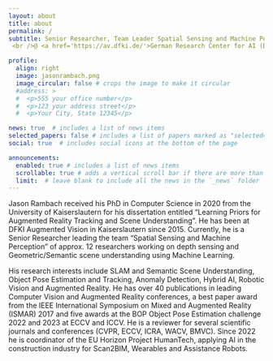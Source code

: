 ```yaml
---
layout: about
title: about
permalink: /
subtitle: Senior Researcher, Team Leader Spatial Sensing and Machine Perception
 <br />@ <a href='https://av.dfki.de/'>German Research Center for AI (DFKI)</a>

profile:
  align: right
  image: jasonrambach.png
  image_circular: false # crops the image to make it circular
  #address: >
  #  <p>555 your office number</p>
  #  <p>123 your address street</p>
  #  <p>Your City, State 12345</p>

news: true  # includes a list of news items
selected_papers: false # includes a list of papers marked as "selected={true}"
social: true  # includes social icons at the bottom of the page

announcements:
  enabled: true # includes a list of news items
  scrollable: true # adds a vertical scroll bar if there are more than 3 news items
  limit:  # leave blank to include all the news in the `_news` folder
---
```


Jason Rambach received his PhD in Computer Science in 2020 from the University of Kaiserslautern for his dissertation entitled “Learning Priors for Augmented Reality Tracking and Scene Understanding”. He has been at DFKI Augmented Vision in Kaiserslautern since 2015. Currently, he is a Senior Researcher leading the team “Spatial Sensing and Machine Perception” of approx. 12 researchers working on depth sensing and Geometric/Semantic scene understanding using Machine Learning.

His research interests include SLAM and Semantic Scene Understanding, Object Pose Estimation and Tracking, Anomaly Detection, Hybrid AI, Robotic Vision and Augmented Reality. He has over 40 publications in leading Computer Vision and Augmented Reality conferences, a best paper award from the IEEE International Symposium on Mixed and Augmented Reality (ISMAR) 2017 and five awards at the BOP Object Pose Estimation challenge 2022 and 2023 at ECCV and ICCV. He is a reviewer for several scientific journals and conferences (CVPR, ECCV, ICRA, WACV, BMVC). Since 2022 he is coordinator of the EU Horizon Project HumanTech, applying AI in the construction industry for Scan2BIM, Wearables and Assistance Robots.

